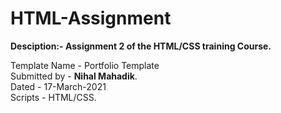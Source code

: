 # HTML-Assignment <br />

**Desciption:- Assignment 2 of the HTML/CSS training Course.** <br />

Template Name - Portfolio Template <br />
Submitted by - **Nihal Mahadik**. <br />
Dated - 17-March-2021 <br />
Scripts - HTML/CSS.
